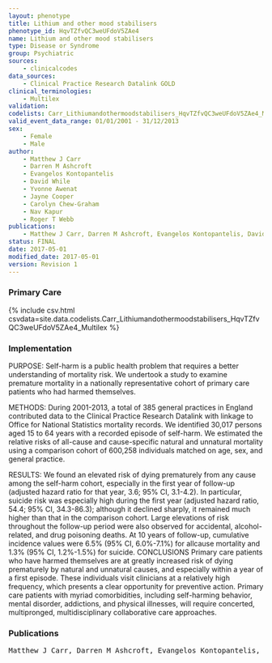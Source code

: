 ```yaml
---
layout: phenotype
title: Lithium and other mood stabilisers
phenotype_id: HqvTZfvQC3weUFdoV5ZAe4
name: Lithium and other mood stabilisers
type: Disease or Syndrome
group: Psychiatric
sources: 
    - clinicalcodes
data_sources:
    - Clinical Practice Research Datalink GOLD
clinical_terminologies:
    - Multilex
validation:
codelists: Carr_Lithiumandothermoodstabilisers_HqvTZfvQC3weUFdoV5ZAe4_Multilex.csv
valid_event_data_range: 01/01/2001 - 31/12/2013
sex:
    - Female
    - Male
author:
    - Matthew J Carr
    - Darren M Ashcroft
    - Evangelos Kontopantelis
    - David While
    - Yvonne Awenat
    - Jayne Cooper
    - Carolyn Chew-Graham
    - Nav Kapur
    - Roger T Webb
publications:
    - Matthew J Carr, Darren M Ashcroft, Evangelos Kontopantelis, David While, Yvonne Awenat, Jayne Cooper, Carolyn Chew-Graham, Nav Kapur, Roger T Webb, Premature Death Among Primary Care Patients With a History of Self-Harm. Annals of Family Medicine, 15(3), 2017.
status: FINAL
date: 2017-05-01
modified_date: 2017-05-01
version: Revision 1
---
```


### Primary Care

{% include csv.html csvdata=site.data.codelists.Carr_Lithiumandothermoodstabilisers_HqvTZfvQC3weUFdoV5ZAe4_Multilex %}

### Implementation

PURPOSE:
Self-harm is a public health problem that requires a better understanding
of mortality risk. We undertook a study to examine premature mortality in a nationally
representative cohort of primary care patients who had harmed themselves.

METHODS:
During 2001-2013, a total of 385 general practices in England contributed
data to the Clinical Practice Research Datalink with linkage to Office for
National Statistics mortality records. We identified 30,017 persons aged 15 to
64 years with a recorded episode of self-harm. We estimated the relative risks of
all-cause and cause-specific natural and unnatural mortality using a comparison
cohort of 600,258 individuals matched on age, sex, and general practice.

RESULTS:
We found an elevated risk of dying prematurely from any cause among
the self-harm cohort, especially in the first year of follow-up (adjusted hazard
ratio for that year, 3.6; 95% CI, 3.1-4.2). In particular, suicide risk was especially
high during the first year (adjusted hazard ratio, 54.4; 95% CI, 34.3-86.3);
although it declined sharply, it remained much higher than that in the comparison
cohort. Large elevations of risk throughout the follow-up period were also
observed for accidental, alcohol-related, and drug poisoning deaths. At 10 years
of follow-up, cumulative incidence values were 6.5% (95% CI, 6.0%-7.1%) for allcause
mortality and 1.3% (95% CI, 1.2%-1.5%) for suicide.
CONCLUSIONS Primary care patients who have harmed themselves are at greatly
increased risk of dying prematurely by natural and unnatural causes, and especially
within a year of a first episode. These individuals visit clinicians at a relatively
high frequency, which presents a clear opportunity for preventive action.
Primary care patients with myriad comorbidities, including self-harming behavior,
mental disorder, addictions, and physical illnesses, will require concerted, multipronged,
multidisciplinary collaborative care approaches.

### Publications

<pre>
Matthew J Carr, Darren M Ashcroft, Evangelos Kontopantelis, David While, Yvonne Awenat, Jayne Cooper, Carolyn Chew-Graham, Nav Kapur, Roger T Webb, Premature Death Among Primary Care Patients With a History of Self-Harm. Annals of Family Medicine, 15(3), 2017.
</pre>
